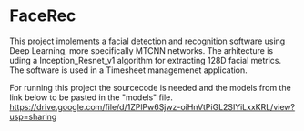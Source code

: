 # FaceRec

This project implements a facial detection and recognition software using Deep Learning, more specifically MTCNN networks.
The arhitecture is uding a Inception_Resnet_v1 algorithm for extracting 128D facial metrics.
The software is used in a Timesheet managemenet application.

For running this project the sourcecode is needed and the models from the link below to be pasted in the "models" file.
https://drive.google.com/file/d/1ZPlPw6Sjwz-oiHnVtPiGL2SIYiLxxKRL/view?usp=sharing
